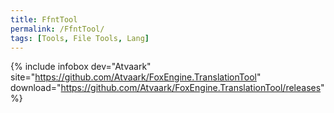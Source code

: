 ```yaml
---
title: FfntTool
permalink: /FfntTool/
tags: [Tools, File Tools, Lang]
---
```


{% include infobox dev="Atvaark" site="https://github.com/Atvaark/FoxEngine.TranslationTool" download="https://github.com/Atvaark/FoxEngine.TranslationTool/releases" %}